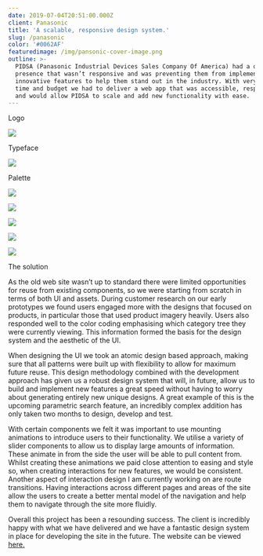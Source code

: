 ```yaml
---
date: 2019-07-04T20:51:00.000Z
client: Panasonic
title: 'A scalable, responsive design system.'
slug: /panasonic
color: '#0062AF'
featuredimage: /img/pansonic-cover-image.png
outline: >-
  PIDSA (Panasonic Industrial Devices Sales Company Of America) had a dated web
  presence that wasn’t responsive and was preventing them from implementing new
  innovative features to help them stand out in the industry. With very limited
  time and budget we had to deliver a web app that was accessible, responsive
  and would allow PIDSA to scale and add new functionality with ease.
---
```

<div class="OffsetContent Logo">

<p class="title">Logo</p>

![](/img/pansonic-logo.svg)

</div>

<div class="OffsetContent">

<p class="title">Typeface</p>

![](/img/panasonic-typeface.svg)

</div>

<div class="OffsetContent Colours">

<p class="title">Palette</p>

![](/img/panasonic-colours.svg)

</div>

<div class="FullWidthImage">

![](/img/panasonic-desktop.jpg)

</div>

<div class="FullWidthImage">

![](/img/panasonic-mobile-2.jpg)

</div>

<div class="FullWidthImage">

![](/img/panasonic-desktop-2.jpg)

</div>
<div class="FullWidthImage">

![](/img/panasonic-mobile-1.jpg)

</div>
<div class="OffsetContent">

<p class="title">The solution</p>

<div class="content">

As the old web site wasn’t up to standard there were limited opportunities for reuse from existing components, so we were starting from scratch in terms of both UI and assets. During customer research on our early prototypes we found users engaged more with the designs that focused on products, in particular those that used product imagery heavily. Users also responded well to the color coding emphasising which category tree they were currently viewing. This information formed the basis for the design system and the aesthetic of the UI.

When designing the UI we took an atomic design based approach, making sure that all patterns were built up with flexibility to allow for maximum future reuse. This design methodology combined with the development approach has given us a robust design system that will, in future, allow us to build and implement new features a great speed without having to worry about generating entirely new unique designs. A great example of this is the upcoming parametric search feature, an incredibly complex addition has only taken two months to design, develop and test.

With certain components we felt it was important to use mounting animations to introduce users to their functionality. We utilise a variety of slider components to allow us to display large amounts of information. These animate in from the side the user will be able to pull content from. Whilst creating these animations we paid close attention to easing and style so, when creating interactions for new features, we would be consistent. Another aspect of interaction design I am currently working on are route transitions. Having interactions across different pages and areas of the site allow the users to create a better mental model of the navigation and help them to navigate through the site more fluidly.

Overall this project has been a resounding success. The client is incredibly happy with what we have delivered and we have a fantastic design system in place for developing the site in the future.
 The website can be viewed <a href="https://na.industrial.panasonic.com/">here.</a>

</div>

</div>
